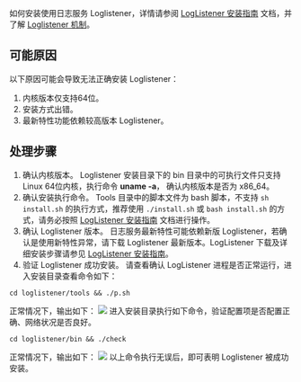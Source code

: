 如何安装使用日志服务 Loglistener，详情请参阅 [ LogListener 安装指南](https://cloud.tencent.com/document/product/614/17414) 文档，并了解 [ Loglistener 机制](https://cloud.tencent.com/document/product/614/17415)。

## 可能原因

以下原因可能会导致无法正确安装 Loglistener：
1. 内核版本仅支持64位。
2. 安装方式出错。
3. 最新特性功能依赖较高版本 Loglistener。


## 处理步骤

1. 确认内核版本。
Loglistener 安装目录下的 bin 目录中的可执行文件只支持 Linux 64位内核，执行命令 **uname -a**， 确认内核版本是否为 x86_64。
2. 确认安装执行命令。
Tools 目录中的脚本文件为 bash 脚本，不支持 `sh install.sh` 的执行方式，推荐使用 `./install.sh` 或 `bash install.sh` 的方式，请务必按照 [LogListener 安装指南](https://cloud.tencent.com/document/product/614/17414) 文档进行操作。
3. 确认 Loglistener 版本。
日志服务最新特性可能依赖新版 Loglistener，若确认是使用新特性异常，请下载 Loglistener 最新版本。LogListener 下载及详细安装步骤请参见 [LogListener 安装指南](https://cloud.tencent.com/document/product/614/17414)。
4. 验证 Loglistener 成功安装。
请查看确认 LogListener 进程是否正常运行，进入安装目录查看命令如下：
```shell
cd loglistener/tools && ./p.sh
```
正常情况下，输出如下：
 ![](https://main.qcloudimg.com/raw/e256cf61689ead123251a8f9f3a753c9.png)
进入安装目录执行如下命令，验证配置项是否配置正确、网络状况是否良好。
```shell
cd loglistener/bin && ./check
```
正常情况下，输出如下：
 ![](https://main.qcloudimg.com/raw/e7e85f139feb14b1aaa3353b2bafd5e1.png)
 以上命令执行无误后，即可表明 Loglistener 被成功安装。

